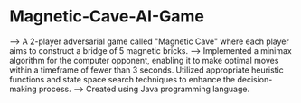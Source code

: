# Magnetic-Cave-AI-Game
--> A 2-player adversarial game called "Magnetic Cave" where each player aims to construct a bridge of 5 magnetic bricks.
--> Implemented a minimax algorithm for the computer opponent, enabling it to make optimal moves within a timeframe of fewer than 3 seconds. Utilized appropriate heuristic functions and state space search techniques to enhance the decision-making process.
--> Created using Java programming language.

